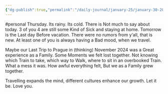 ```yaml
---
{"dg-publish":true,"permalink":"/daily-journal/january-25/january-30-2025/"}
---
```


#personal 
Thursday. Its rainy. Its cold. There is Not much to say about today. 3 of you 4 are still some Kind of Sick and staying at home. Tomorrow is the Last day Before vacation. There were no rumors from y‘all, that is new. At least one of you is always having a Bad mood, when we travel. 

Maybe our Last Trip to Prague in (thinking) November 2024 was a Great experience as a Family. Some Moments we felt lost together. Not knowing which Train to take, which way to Walk, where to sit in an overbooked Train. What a mess it was. How awful everything felt, But we as a Family grew together. 

Travelling expands the mind, different cultures enhance our growth. Let it be.
Love you. 